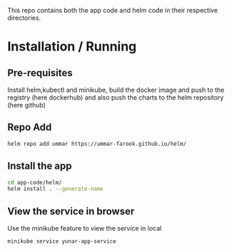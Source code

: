 This repo contains both the app code and helm code in their respective directories.


# Installation / Running

## Pre-requisites

Install helm,kubectl and minikube, build the docker image and push to the registry (here dockerhub) and also push the charts to the helm repository (here github)

## Repo Add

```sh
helm repo add ummar https://ummar-farook.github.io/helm/
```

## Install the app

```sh
cd app-code/helm/
helm install . --generate-name
```

## View the service in browser

Use the minikube feature to view the service in local

```sh
minikube service yunar-app-service
```